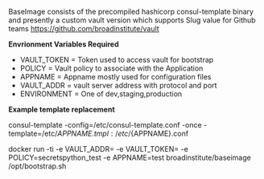 BaseImage consists of the precompiled hashicorp consul-template binary and presently a custom vault version which supports Slug value for Github teams https://github.com/broadinstitute/vault



**Envrionment Variables Required**

* VAULT_TOKEN = Token used to access vault for bootstrap
* POLICY = Vault policy to associate with the Application
* APPNAME = Appname mostly used for configuration files
* VAULT_ADDR = vault server address with protocol and port
* ENVIRONMENT = One of dev,staging,production

**Example template replacement**

consul-template -config=/etc/consul-template.conf -once -template=/etc/${APPNAME}.tmpl:/etc/${APPNAME}.conf


docker run -ti -e VAULT_ADDR=<VAULT ADDRESS> -e VAULT_TOKEN=<TOKEN> -e POLICY=secretspython_test -e APPNAME=test broadinstitute/baseimage /opt/bootstrap.sh

